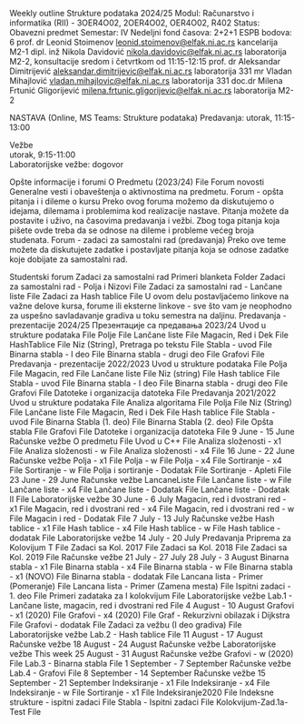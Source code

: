 Weekly outline
Strukture podataka 2024/25
Modul: Računarstvo i informatika (RII) - 3OER4O02, 2OER4O02, OER4O02,  R402
Status: Obavezni predmet
Semestar: IV
Nedeljni fond časova: 2+2+1
ESPB bodova: 6
prof. dr Leonid Stoimenov 
leonid.stoimenov@elfak.ni.ac.rs
kancelarija M2-1
dipl. inž Nikola Davidović
nikola.davidovic@elfak.ni.ac.rs
laboratorija M2-2, konsultacije sredom i četvrtkom od 11:15-12:15
prof. dr Aleksandar Dimitrijević
aleksandar.dimitrijevic@elfak.ni.ac.rs
laboratorija 331
mr Vladan Mihajlović
vladan.mihajlovic@elfak.ni.ac.rs
laboratorija 331
doc.dr Milena Frtunić Gligorijević
milena.frtunic.gligorijevic@elfak.ni.ac.rs
laboratorija M2-2

NASTAVA (Online, MS Teams: Strukture podataka)
Predavanja: 
utorak, 11:15-13:00 

Vežbe  
utorak, 9:15-11:00  
Laboratorijske vežbe:
dogovor 

Opšte informacije i forumi
O Predmetu (2023/24)
File
Forum novosti
Generalne vesti i obaveštenja o aktivnostima na predmetu.
Forum - opšta pitanja i i dileme o kursu
Preko ovog foruma možemo da diskutujemo o idejama, dilemama i problemima kod realizacije nastave. 
Pitanja možete da postavite i uživo, na časovima predavanja i vežbi. Zbog toga pitanja koja pišete ovde treba da se odnose na dileme i probleme većeg broja studenata.
Forum - zadaci za samostalni rad (predavanja)
Preko ove teme možete da diskutujete zadatke i postavljate pitanja koja se odnose zadatke koje dobijate za samostalni rad.

Studentski forum
Zadaci za samostalni rad
Primeri blanketa
Folder
Zadaci za samostalni rad - Polja i Nizovi
File
Zadaci za samostalni rad - Lančane liste
File
Zadaci za Hash tablice
File
U ovom delu postavljaćemo linkove na važne delove kursa, forume ili eksterne linkove - sve što vam je neophodno za uspešno savladavanje gradiva u toku semestra na daljinu.
Predavanja - prezentacije 2024/25
Презентације са предавања 2023/24
Uvod u strukture podataka
File
Polje
File
Lančane liste
File
Magacin, Red i Dek
File
HashTablice
File
Niz (String), Pretraga po tekstu
File
Stabla - uvod
File
Binarna stabla - I deo
File
Binarna stabla - drugi deo
File
Grafovi
File
Predavanja - prezentacije 2022/2023
Uvod u strukture podataka
File
Polja
File
Magacin, red
File
Lančane liste
File
Niz (string)
File
Hash tablice
File
Stabla - uvod
File
Binarna stabla - I deo
File
Binarna stabla - drugi deo
File
Grafovi
File
Datoteke i organizacija datoteka
File
Predavanja 2021/2022
Uvod u strukture podataka
File
Analiza algoritama
File
Polja
File
Niz (String)
File
Lančane liste
File
Magacin, Red i Dek
File
Hash tablice
File
Stabla - uvod
File
Binarna Stabla (1. deo)
File
Binarna Stabla (2. deo)
File
Opšta stabla
File
Grafovi
File
Datoteke i organizacija datoteka
File
9 June - 15 June
  Računske vežbe
O predmetu
File
Uvod u C++
File
Analiza složenosti - x1
File
Analiza složenosti - w
File
Analiza složenosti - x4
File
16 June - 22 June
  Računske vežbe
Polja - x1
File
Polja - w
File
Polja - x4
File
Sortiranje - x4
File
Sortiranje - w
File
Polja i sortiranje - Dodatak
File
Sortiranje - Apleti
File
23 June - 29 June
  Računske vežbe
LancaneListe
File
Lančane liste - w
File
Lančane liste - x4
File
Lančane liste - Dodatak
File
Lančane liste - Dodatak II
File
  Laboratorijske vežbe
30 June - 6 July
Magacin, red i dvostrani red - x1
File
Magacin, red i dvostrani red - x4
File
Magacin, red i dvostrani red - w
File
Magacin i red - Dodatak
File
7 July - 13 July
  Računske vežbe
Hash tablice - x1
File
Hash tablice - x4
File
Hash tablice - w
File
Hash tablice - dodatak
File
  Laboratorijske vežbe
14 July - 20 July
Predavanja 
Priprema za Kolovijum T
File
Zadaci sa Kol. 2017
File
Zadaci sa Kol. 2018
File
Zadaci sa Kol. 2019
File
  Računske vežbe
21 July - 27 July
28 July - 3 August
Binarna stabla - x1
File
Binarna stabla - x4
File
Binarna stabla - w
File
Binarna stabla - x1 (NOVO)
File
Binarna stabla - dodatak
File
Lancana lista - Primer (Pomeranje)
File
Lancana lista - Primer (Zamena mesta)
File
Ispitni zadaci - 1. deo
File
Primeri zadataka za I kolokvijum
File
  Laboratorijske vežbe
Lab.1 - Lančane liste, magacin, red i dvostrani red
File
4 August - 10 August
Grafovi - x1 (2020)
File
Grafovi - x4 (2020)
File
Graf - Rekurzivni obilazak i Dijkstra
File
Grafovi - dodatak
File
Zadaci za vežbu (I deo gradiva)
File
  Laboratorijske vežbe
Lab.2 - Hash tablice
File
11 August - 17 August
  Računske vežbe
18 August - 24 August
  Računske vežbe
  Laboratorijske vežbe
This week
25 August - 31 August
Računske vežbe
Grafovi - w (2020)
File
Lab.3 - Binarna stabla
File
1 September - 7 September
Računske vežbe
Lab.4 - Grafovi
File
8 September - 14 September
Računske vežbe
15 September - 21 September
Indeksiranje - x1
File
Indeksiranje - x4
File
Indeksiranje - w
File
Sortiranje - x1
File
Indeksiranje2020
File
Indeksne strukture - ispitni zadaci
File
Stabla - Ispitni zadaci
File
Kolokvijum-Zad.1a-Test
File